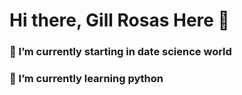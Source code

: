 # Hi there, Gill Rosas Here 👋

### 🔭 I’m currently starting in date science world
### 🌱 I’m currently learning python






